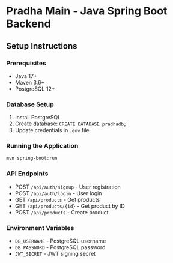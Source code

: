 # Pradha Main - Java Spring Boot Backend

## Setup Instructions

### Prerequisites
- Java 17+
- Maven 3.6+
- PostgreSQL 12+

### Database Setup
1. Install PostgreSQL
2. Create database: `CREATE DATABASE pradhadb;`
3. Update credentials in `.env` file

### Running the Application
```bash
mvn spring-boot:run
```

### API Endpoints
- POST `/api/auth/signup` - User registration
- POST `/api/auth/login` - User login
- GET `/api/products` - Get products
- GET `/api/products/{id}` - Get product by ID
- POST `/api/products` - Create product

### Environment Variables
- `DB_USERNAME` - PostgreSQL username
- `DB_PASSWORD` - PostgreSQL password
- `JWT_SECRET` - JWT signing secret